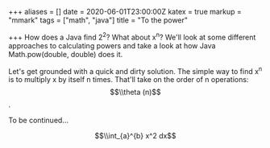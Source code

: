 +++
aliases = []
date = 2020-06-01T23:00:00Z
katex = true
markup = "mmark"
tags = ["math", "java"]
title = "To the power"

+++
How does a Java find 2<sup>2</sup>? What about x<sup>n</sup>? We'll look at some different approaches to calculating powers and take a look at how Java Math.pow(double, double) does it.

Let's get grounded with a quick and dirty solution. The simple way to find x<sup>n</sup> is to multiply x by itself n times. That'll take on the order of n operations: $$\\theta (n)$$.

To be continued...

$$\\int_{a}^{b} x^2 dx$$